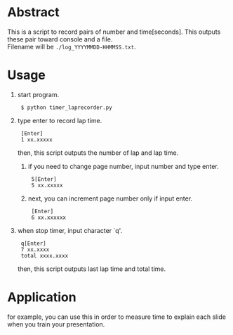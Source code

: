 Abstract
========

This is a script to record pairs of number and time[seconds].
This outputs these pair toward console and a file.  
Filename will be `./log_YYYYMMDD-HHMMSS.txt`.


Usage
=====

1. start program.

        $ python timer_laprecorder.py

1. type enter to record lap time.

        [Enter]
        1 xx.xxxxx

    then, this script outputs the number of lap and lap time.

    1. if you need to change page number, input number and type enter.

            5[Enter]
            5 xx.xxxxx

    1. next, you can increment page number only if input enter.

            [Enter]
            6 xx.xxxxxx

1. when stop timer, input character \`q'.

        q[Enter]
        7 xx.xxxx
        total xxxx.xxxx

    then, this script outputs last lap time and total time.

Application
===========

for example, you can use this in order to measure time to explain each slide
when you train your presentation.
